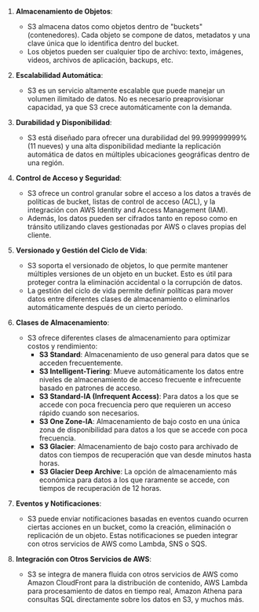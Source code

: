 1. **Almacenamiento de Objetos**:
    
    - S3 almacena datos como objetos dentro de "buckets" (contenedores). Cada objeto se compone de datos, metadatos y una clave única que lo identifica dentro del bucket.
    - Los objetos pueden ser cualquier tipo de archivo: texto, imágenes, videos, archivos de aplicación, backups, etc.

2. **Escalabilidad Automática**:
    
    - S3 es un servicio altamente escalable que puede manejar un volumen ilimitado de datos. No es necesario preaprovisionar capacidad, ya que S3 crece automáticamente con la demanda.

3. **Durabilidad y Disponibilidad**:
    
    - S3 está diseñado para ofrecer una durabilidad del 99.999999999% (11 nueves) y una alta disponibilidad mediante la replicación automática de datos en múltiples ubicaciones geográficas dentro de una región.

4. **Control de Acceso y Seguridad**:
    
    - S3 ofrece un control granular sobre el acceso a los datos a través de políticas de bucket, listas de control de acceso (ACL), y la integración con AWS Identity and Access Management (IAM).
    - Además, los datos pueden ser cifrados tanto en reposo como en tránsito utilizando claves gestionadas por AWS o claves propias del cliente.

5. **Versionado y Gestión del Ciclo de Vida**:
    
    - S3 soporta el versionado de objetos, lo que permite mantener múltiples versiones de un objeto en un bucket. Esto es útil para proteger contra la eliminación accidental o la corrupción de datos.
    - La gestión del ciclo de vida permite definir políticas para mover datos entre diferentes clases de almacenamiento o eliminarlos automáticamente después de un cierto período.

6. **Clases de Almacenamiento**:
    
    - S3 ofrece diferentes clases de almacenamiento para optimizar costos y rendimiento:
        - **S3 Standard**: Almacenamiento de uso general para datos que se acceden frecuentemente.
        - **S3 Intelligent-Tiering**: Mueve automáticamente los datos entre niveles de almacenamiento de acceso frecuente e infrecuente basado en patrones de acceso.
        - **S3 Standard-IA (Infrequent Access)**: Para datos a los que se accede con poca frecuencia pero que requieren un acceso rápido cuando son necesarios.
        - **S3 One Zone-IA**: Almacenamiento de bajo costo en una única zona de disponibilidad para datos a los que se accede con poca frecuencia.
        - **S3 Glacier**: Almacenamiento de bajo costo para archivado de datos con tiempos de recuperación que van desde minutos hasta horas.
        - **S3 Glacier Deep Archive**: La opción de almacenamiento más económica para datos a los que raramente se accede, con tiempos de recuperación de 12 horas.

7. **Eventos y Notificaciones**:
    
    - S3 puede enviar notificaciones basadas en eventos cuando ocurren ciertas acciones en un bucket, como la creación, eliminación o replicación de un objeto. Estas notificaciones se pueden integrar con otros servicios de AWS como Lambda, SNS o SQS.

8. **Integración con Otros Servicios de AWS**:
    
    - S3 se integra de manera fluida con otros servicios de AWS como Amazon CloudFront para la distribución de contenido, AWS Lambda para procesamiento de datos en tiempo real, Amazon Athena para consultas SQL directamente sobre los datos en S3, y muchos más.